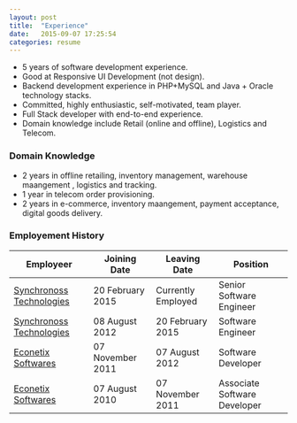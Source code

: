 ```yaml
---
layout: post
title:  "Experience"
date:   2015-09-07 17:25:54
categories: resume
---
```


-	5 years of software development experience.
-	Good at Responsive UI Development (not design).
-	Backend development experience in PHP+MySQL and Java + Oracle technology stacks.
-	Committed, highly enthusiastic, self-motivated, team player.
-	Full Stack developer with end-to-end experience.
-	Domain knowledge include Retail (online and offline), Logistics and Telecom.

### Domain Knowledge ###

 - 2 years in offline retailing, inventory management, warehouse maangement , logistics and tracking.
 - 1 year in telecom order provisioning.
  - 2 years in e-commerce, inventory maangement, payment acceptance, digital goods delivery.

### Employement History ###


| Employeer | Joining Date | Leaving Date | Position |
| --------- | ------------ | ------------ | -------- |
| [Synchronoss Technologies][synchronoss] | 20 February 2015 | Currently Employed |Senior Software Engineer |
| [Synchronoss Technologies][synchronoss] | 08 August 2012 | 20 February 2015 |Software Engineer |
| [Econetix Softwares][econetix] | 07 November 2011 | 07 August 2012 | Software Developer |
| [Econetix Softwares][econetix] | 07 August 2010 | 07 November 2011 | Associate  Software Developer |

[synchronoss]:		http://www.synchronoss.com
[econetix]:			http://www.econetix.com